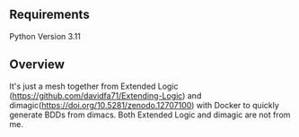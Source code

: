 ## Requirements
Python Version 3.11

## Overview
It's just a mesh together from Extended Logic (https://github.com/davidfa71/Extending-Logic) and dimagic(https://doi.org/10.5281/zenodo.12707100) with Docker to quickly generate BDDs from dimacs. 
Both Extended Logic and dimagic are not from me.
